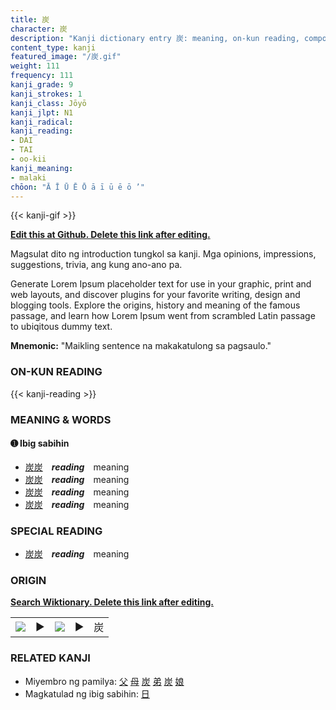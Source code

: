 ```yaml
---
title: 炭
character: 炭
description: "Kanji dictionary entry 炭: meaning, on-kun reading, compounds, origin, related kanji"
content_type: kanji
featured_image: "/炭.gif"
weight: 111
frequency: 111
kanji_grade: 9
kanji_strokes: 1
kanji_class: Jōyō
kanji_jlpt: N1
kanji_radical: 
kanji_reading: 
- DAI
- TAI
- oo-kii
kanji_meaning:
- malaki
chōon: "Ā Ī Ū Ē Ō ā ī ū ē ō ’"
---
```

[//]: # (Don't edit the line below. Kanji animated GIF code is automatically generated.)
{{< kanji-gif >}}

[//]: # (Edit below this line.)

**[Edit this at Github. Delete this link after editing.](https://github.com/tim0g/tim/tree/main/content/kanji/炭/index.md)**

Magsulat dito ng introduction tungkol sa kanji. Mga opinions, impressions, suggestions, trivia, ang kung ano-ano pa.

Generate Lorem Ipsum placeholder text for use in your graphic, print and web layouts, and discover plugins for your favorite writing, design and blogging tools. Explore the origins, history and meaning of the famous passage, and learn how Lorem Ipsum went from scrambled Latin passage to ubiqitous dummy text.
 
**Mnemonic:** "Maikling sentence na makakatulong sa pagsaulo."

### ON-KUN READING

[//]: # (Don't edit the line below. ON-KUN READING code is automatically generated.)
{{< kanji-reading >}}

### MEANING & WORDS

#### ➊ **Ibig sabihin**
  - [炭](../炭)[炭](../炭)　***reading***　meaning
  - [炭](../炭)[炭](../炭)　***reading***　meaning
  - [炭](../炭)[炭](../炭)　***reading***　meaning
  - [炭](../炭)[炭](../炭)　***reading***　meaning

### SPECIAL READING
  - [炭](../炭)[炭](../炭)　***reading***　meaning

### ORIGIN

**[Search Wiktionary. Delete this link after editing.](https://wiktionary.org/wiki/炭)**
<table class="kanji-table"><tr><td>
<img src="60px-炭-bronze.svg.png">
</td><td>▶</td><td>
<img src="60px-炭-oracle.svg.png">
</td><td>▶</td>
<td class="kanji-origin">炭</td>
</tr></table>

### RELATED KANJI
- Miyembro ng pamilya: [父](../父) [母](../母) [炭](../炭) [弟](../弟) [炭](../炭) [娘](../娘)
- Magkatulad ng ibig sabihin: [日](../日)

